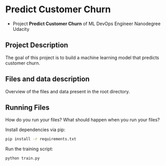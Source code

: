 # Predict Customer Churn

- Project **Predict Customer Churn** of ML DevOps Engineer Nanodegree Udacity

## Project Description
The goal of this project is to build a machine learning model that predicts customer churn.

## Files and data description
Overview of the files and data present in the root directory. 

## Running Files
How do you run your files? What should happen when you run your files?

Install dependencies via pip:
```bash
pip install -r requirements.txt
```

Run the training script:
```bash
python train.py
```


